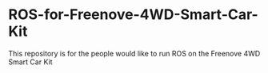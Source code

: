 # ROS-for-Freenove-4WD-Smart-Car-Kit
This repository is for the people would like to run ROS on the Freenove 4WD Smart Car Kit
